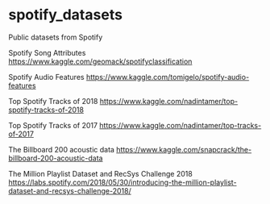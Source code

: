 # spotify_datasets
Public datasets from Spotify

Spotify Song Attributes
https://www.kaggle.com/geomack/spotifyclassification

Spotify Audio Features
https://www.kaggle.com/tomigelo/spotify-audio-features

Top Spotify Tracks of 2018
https://www.kaggle.com/nadintamer/top-spotify-tracks-of-2018

Top Spotify Tracks of 2017
https://www.kaggle.com/nadintamer/top-tracks-of-2017

The Billboard 200 acoustic data
https://www.kaggle.com/snapcrack/the-billboard-200-acoustic-data

The Million Playlist Dataset and RecSys Challenge 2018
https://labs.spotify.com/2018/05/30/introducing-the-million-playlist-dataset-and-recsys-challenge-2018/



